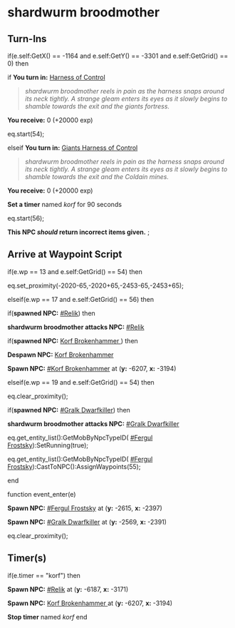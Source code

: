 # shardwurm broodmother
## Turn-Ins




if(e.self:GetX() == -1164 and e.self:GetY() == -3301 and e.self:GetGrid() == 0) then


if **You turn in:** [Harness of Control](/item/30272)



>*shardwurm broodmother reels in pain as the harness snaps around its neck tightly. A strange gleam enters its eyes as it slowly begins to shamble towards the exit and the giants fortress.*



 **You receive:** 0 (+20000 exp)







eq.start(54);


elseif **You turn in:** [Giants Harness of Control](/item/30274)



>*shardwurm broodmother reels in pain as the harness snaps around its neck tightly.  A strange gleam enters its eyes as it slowly begins to shamble towards the exit and the Coldain mines.*



 **You receive:** 0 (+20000 exp)



**Set a timer** named *korf* for 90 seconds







eq.start(56);


**This NPC *should* return incorrect items given.**
;
## Arrive at Waypoint Script






if(e.wp == 13 and e.self:GetGrid() == 54) then





eq.set_proximity(-2020-65,-2020+65,-2453-65,-2453+65);

elseif(e.wp == 17 and e.self:GetGrid() == 56) then


if(**spawned NPC:**  [\#Relik](/npc/118018)) then



**shardwurm broodmother attacks NPC:**  [\#Relik](/npc/118018)



if(**spawned NPC:**  [Korf Brokenhammer ](/npc/118019)) then



**Despawn NPC:**  [Korf Brokenhammer ](/npc/118019)



**Spawn NPC:**  [\#Korf Brokenhammer](/npc/118020) at (**y:** -6207, **x:** -3194)



elseif(e.wp == 19 and e.self:GetGrid() == 54) then





eq.clear_proximity();


if(**spawned NPC:**  [\#Gralk Dwarfkiller](/npc/118012)) then



**shardwurm broodmother attacks NPC:**  [\#Gralk Dwarfkiller](/npc/118012)



eq.get_entity_list():GetMobByNpcTypeID( [\#Fergul Frostsky](/npc/118015)):SetRunning(true);



eq.get_entity_list():GetMobByNpcTypeID( [\#Fergul Frostsky](/npc/118015)):CastToNPC():AssignWaypoints(55);

end


function event_enter(e)

**Spawn NPC:**  [\#Fergul Frostsky](/npc/118015) at (**y:** -2615, **x:** -2397)

**Spawn NPC:**  [\#Gralk Dwarfkiller](/npc/118012) at (**y:** -2569, **x:** -2391)

eq.clear_proximity();
## Timer(s)

if(e.timer == "korf") then


**Spawn NPC:**  [\#Relik](/npc/118018) at (**y:** -6187, **x:** -3171)


**Spawn NPC:**  [Korf Brokenhammer ](/npc/118019) at (**y:** -6207, **x:** -3194)


**Stop timer** named *korf*
end